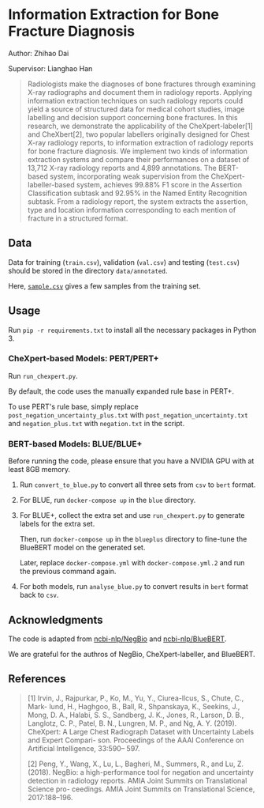 # Information Extraction for Bone Fracture Diagnosis

Author: Zhihao Dai

Supervisor: Lianghao Han



> Radiologists make the diagnoses of bone fractures through examining X-ray radiographs and document them in radiology reports.
> Applying information extraction techniques on such radiology reports could yield a source of structured data for medical cohort studies, image labelling and decision support concerning bone fractures.
> In this research, we demonstrate the applicability of the CheXpert-labeler[1] and CheXbert[2], two popular labellers originally designed for Chest X-ray radiology reports, to information extraction of radiology reports for bone fracture diagnosis.
> We implement two kinds of information extraction systems and compare their performances on a dataset of 13,712 X-ray radiology reports and 4,899 annotations.
> The BERT-based system, incorporating weak supervision from the CheXpert-labeller-based system, achieves 99.88% F1 score in the Assertion Classification subtask and 92.95% in the Named Entity Recognition subtask.
> From a radiology report, the system extracts the assertion, type and location information corresponding to each mention of fracture in a structured format.



## Data

Data for training (`train.csv`), validation (`val.csv`) and testing (`test.csv`) should be stored in the directory `data/annotated`. 

Here, [`sample.csv`](sample.csv) gives a few samples from the training set.



## Usage

Run `pip -r requirements.txt` to install all the necessary packages in Python 3.



### CheXpert-based Models: PERT/PERT+

Run `run_chexpert.py`. 

By default, the code uses the manually expanded rule base in PERT+. 

To use PERT's rule base, simply replace `post_negation_uncertainty_plus.txt` with `post_negation_uncertainty.txt` and `negation_plus.txt` with `negation.txt` in the script.



### BERT-based Models: BLUE/BLUE+

Before running the code, please ensure that you have a NVIDIA GPU with at least 8GB memory.

1. Run `convert_to_blue.py` to convert all three sets from `csv` to `bert` format.

2. For BLUE, run `docker-compose up` in the `blue` directory.

3. For BLUE+, collect the extra set and use `run_chexpert.py` to generate labels for the extra set. 

   Then, run `docker-compose up` in the `blueplus` directory to fine-tune the BlueBERT model on the generated set. 

   Later, replace `docker-compose.yml` with `docker-compose.yml.2` and run the previous command again.

4. For both models, run `analyse_blue.py` to convert results in `bert` format back to `csv`.



## Acknowledgments

The code is adapted from [ncbi-nlp/NegBio](https://github.com/ncbi-nlp/NegBio) and [ncbi-nlp/BlueBERT](https://github.com/ncbi-nlp/bluebert).

We are grateful for the authros of NegBio, CheXpert-labeller, and BlueBERT.



## References

> [1] Irvin, J., Rajpurkar, P., Ko, M., Yu, Y., Ciurea-Ilcus, S., Chute, C., Mark- lund, H., Haghgoo, B., Ball, R., Shpanskaya, K., Seekins, J., Mong, D. A., Halabi, S. S., Sandberg, J. K., Jones, R., Larson, D. B., Langlotz, C. P., Patel, B. N., Lungren, M. P., and Ng, A. Y. (2019). CheXpert: A Large Chest Radiograph Dataset with Uncertainty Labels and Expert Compari- son. Proceedings of the AAAI Conference on Artificial Intelligence, 33:590– 597.
>
> [2] Peng, Y., Wang, X., Lu, L., Bagheri, M., Summers, R., and Lu, Z. (2018). NegBio: a high-performance tool for negation and uncertainty detection in radiology reports. AMIA Joint Summits on Translational Science pro- ceedings. AMIA Joint Summits on Translational Science, 2017:188–196.












